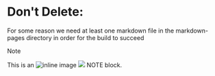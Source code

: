 # Don't Delete:

For some reason we need at least one markdown file in the markdown-pages directory in order for the build to succeed

> [!NOTE]
>
> This is an ![inline image](images/image.png) ![](images/image-empty-alt.png) NOTE block.
